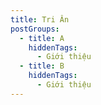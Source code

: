 ```yaml
---
title: Tri Ân
postGroups:
  - title: A
    hiddenTags:
      - Giới thiệu
  - title: B
    hiddenTags:
      - Giới thiệu
---
```

